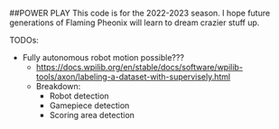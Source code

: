 ##POWER PLAY
This code is for the 2022-2023 season.
I hope future generations of Flaming Pheonix will learn to dream crazier stuff up.

TODOs:
- Fully autonomous robot motion possible???
     - https://docs.wpilib.org/en/stable/docs/software/wpilib-tools/axon/labeling-a-dataset-with-supervisely.html
     - Breakdown:
          - Robot detection
          - Gamepiece detection
          - Scoring area detection
